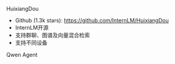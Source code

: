 HuixiangDou
- Github (1.3k stars): https://github.com/InternLM/HuixiangDou
- InternLM开源
- 支持群聊、图谱及向量混合检索
- 支持不同设备

Qwen Agent